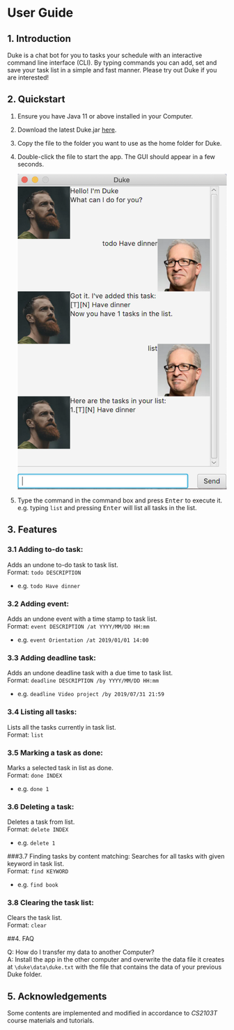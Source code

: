 # User Guide

## 1. Introduction
Duke is a chat bot for you to tasks your schedule with an 
interactive command line interface (CLI). By typing commands you can 
add, set and save your task list in a simple and fast manner. Please 
try out Duke if you are interested!

## 2. Quickstart
1. Ensure you have Java 11 or above installed in your Computer.
   
2. Download the latest Duke.jar [here](https://github.com/brebeek/duke).
   
3. Copy the file to the folder you want to use as the home folder for Duke.
   
4. Double-click the file to start the app. The GUI should appear in a few seconds.

    ![Ui](https://github.com/brebeek/duke/blob/master/docs/Ui.png)
5. Type the command in the command box and press <kbd>Enter</kbd> to execute it.\
   e.g. typing `list` and pressing <kbd>Enter</kbd> will list all tasks in the list.
## 3. Features 

### 3.1 Adding to-do task: 
Adds an undone to-do task to task list.\
Format: `todo DESCRIPTION` 
* e.g. `todo Have dinner`

### 3.2 Adding event: 
Adds an undone event with a time stamp to task list.\
Format: `event DESCRIPTION /at YYYY/MM/DD HH:mm` 
* e.g. `event Orientation /at 2019/01/01 14:00`

### 3.3 Adding deadline task: 
Adds an undone deadline task with a due time to task list.\
Format: `deadline DESCRIPTION /by YYYY/MM/DD HH:mm` 
* e.g. `deadline Video project /by 2019/07/31 21:59`

### 3.4 Listing all tasks: 
Lists all the tasks currently in task list.\
Format: `list` 

### 3.5 Marking a task as done: 
Marks a selected task in list as done.\
Format: `done INDEX` 
* e.g. `done 1`

### 3.6 Deleting a task: 
Deletes a task from list.\
Format: `delete INDEX` 
* e.g. `delete 1`

###3.7 Finding tasks by content matching: 
Searches for all tasks with given keyword in task list.\
Format: `find KEYWORD` 
* e.g. `find book`

### 3.8 Clearing the task list: 
Clears the task list.\
Format: `clear` 

##4. FAQ

Q: How do I transfer my data to another Computer?\
A: Install the app in the other computer and overwrite the data 
file it creates at `\duke\data\duke.txt` 
with the file that contains the data of your previous 
Duke folder.

## 5. Acknowledgements
Some contents are implemented and modified in accordance to *CS2103T* 
course materials and tutorials.

